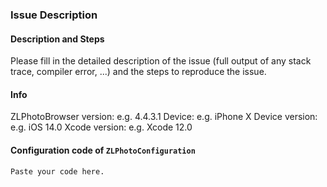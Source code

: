 ### Issue Description

#### Description and Steps

Please fill in the detailed description of the issue (full output of any stack trace, compiler error, ...) and the steps to reproduce the issue.

#### Info
   ZLPhotoBrowser version:  e.g. 4.4.3.1
   Device:  e.g. iPhone X
   Device version:  e.g. iOS 14.0
   Xcode version:  e.g. Xcode 12.0

#### Configuration code of `ZLPhotoConfiguration`

   ```
   Paste your code here.
   ```
